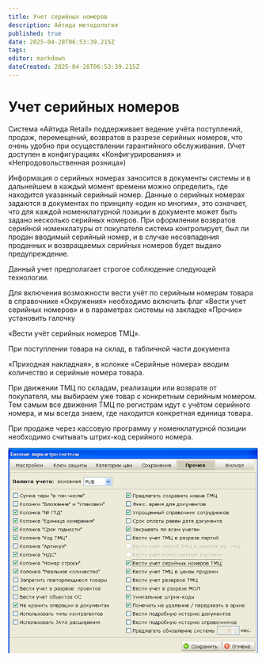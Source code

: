 ```yaml
---
title: Учет серийных номеров
description: Айтида методология
published: true
date: 2025-04-28T06:53:39.215Z
tags: 
editor: markdown
dateCreated: 2025-04-28T06:53:39.215Z
---
```


# Учет серийных номеров

Система «Айтида Retail» поддерживает ведение учёта поступлений, продаж, перемещений, возвратов в разрезе серийных номеров, что очень удобно при осуществлении гарантийного обслуживания. (Учет доступен в конфигурациях «Конфигурирования» и «Непродовольственная розница»)

Информация о серийных номерах заносится в документы системы и в дальнейшем в каждый момент времени можно определить, где находится указанный серийный номер. Данные о серийных номерах задаются в документах по принципу «один ко многим», это означает, что для каждой номенклатурной позиции в документе может быть задано несколько серийных номеров. При оформлении возвратов серийной номенклатуры от покупателя система контролирует, был ли продан вводимый серийный номер, и в случае несовпадения проданных и возвращаемых серийных номеров будет выдано предупреждение.

Данный учет предполагает строгое соблюдение следующей технологии.

Для включения возможности вести учёт по серийным номерам товара в справочнике «Окружения» необходимо включить флаг «Вести учет серийных номеров» и в параметрах системы на закладке «Прочие» установить галочку

«Вести учёт серийных номеров ТМЦ».

При поступлении товара на склад, в табличной части документа

«Приходная накладная», в колонке «Серийные номера» вводим количество и серийные номера товара.

При движении ТМЦ по складам, реализации или возврате от покупателя, мы выбираем уже товар с конкретным серийным номером. Тем самым все движения ТМЦ по регистрам идут с учётом серийного номера, и мы всегда знаем, где находится конкретная единица товара.

При продаже через кассовую программу у номенклатурной позиции необходимо считывать штрих-код серийного номера.

![](/images/metodology/serial/f17a740de87d2979ab13920288aea1bd.png)

